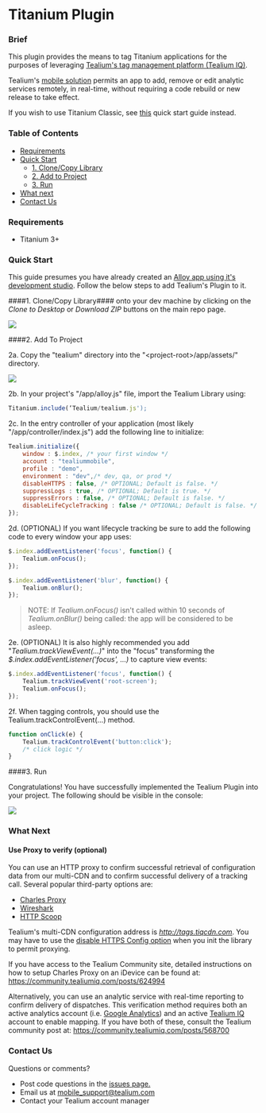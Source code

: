Titanium Plugin
===================

### Brief ###

This plugin provides the means to tag Titanium applications for the purposes of leveraging [Tealium's tag management platform (Tealium IQ)](http://tealium.com/products/enterprise-tag-management/). 

Tealium's [mobile solution](http://tealium.com/products/enterprise-tag-management/mobile/) permits an app to add, remove or edit analytic services remotely, in real-time, without requiring a code rebuild or new release to take effect.

If you wish to use Titanium Classic, see [this](../../../wiki/Titanium-Classic-Quick-Start) quick start guide instead.

### Table of Contents ###

- [Requirements](#requirements)
- [Quick Start](#quick-start)
    - [1. Clone/Copy Library](#1-clonecopy-library)
    - [2. Add to Project](#2-add-to-project)
    - [3. Run](#3-run)
- [What next](#what-next)
- [Contact Us](#contact-us)

### Requirements ###

* Titanium 3+

### Quick Start ###

This guide presumes you have already created an [Alloy app using it's development studio](http://docs.appcelerator.com/titanium/3.0/#!/guide/Quick_Start). Follow the below steps to add Tealium's Plugin to it.  


####1. Clone/Copy Library####
onto your dev machine by clicking on the *Clone to Desktop* or *Download ZIP* buttons on the main repo page.

![](https://github.com/Tealium/titanium-plugin/wiki/images/generic_githubclone.png)

####2. Add To Project 

2a. Copy the "tealium" directory into the "&lt;project-root&gt;/app/assets/" directory.

![](https://github.com/Tealium/titanium-plugin/wiki/images/copy-alloy.png)

2b. In your project's "/app/alloy.js" file, import the Tealium Library using:

```javascript
Titanium.include(‘Tealium/tealium.js'); 
```

2c. In the entry controller of your application (most likely "/app/controller/index.js") add the following line to initialize:

```javascript
Tealium.initialize({
    window : $.index, /* your first window */
    account : "tealiummobile",
    profile : "demo",
    environment : "dev",/* dev, qa, or prod */
    disableHTTPS : false, /* OPTIONAL; Default is false. */
    suppressLogs : true, /* OPTIONAL; Default is true. */
    suppressErrors : false, /* OPTIONAL; Default is false. */
    disableLifeCycleTracking : false /* OPTIONAL; Default is false. */
}); 
```

2d. (OPTIONAL) If you want lifecycle tracking be sure to add the following code to every window your app uses:

```javascript
$.index.addEventListener('focus', function() {
    Tealium.onFocus();
});

$.index.addEventListener('blur', function() {
    Tealium.onBlur();
});
``` 

> NOTE: If *Tealium.onFocus()* isn't called within 10 seconds of *Tealium.onBlur()* being called: the app will be considered to be asleep.

2e. (OPTIONAL) It is also highly recommended you add "*Tealium.trackViewEvent(...)*" into the "focus" transforming the *$.index.addEventListener('focus', ...)* to capture view events:

```javascript
$.index.addEventListener('focus', function() {
    Tealium.trackViewEvent('root-screen');
    Tealium.onFocus();
}); 
```

2f. When tagging controls, you should use the Tealium.trackControlEvent(...) method.

```javascript
function onClick(e) {
	Tealium.trackControlEvent('button:click');
	/* click logic */
}
```

####3. Run

Congratulations! You have successfully implemented the Tealium Plugin into your project. The following should be visible in the console: 

![](https://github.com/Tealium/titanium-plugin/wiki/images/logs.png)

### What Next ###

#### Use Proxy to verify (optional)

You can use an HTTP proxy to confirm successful retrieval of configuration data from our multi-CDN and to confirm successful delivery of a tracking call. Several popular third-party options are:

- [Charles Proxy](http://www.charlesproxy.com)
- [Wireshark](http://www.wireshark.org)
- [HTTP Scoop](http://www.tuffcode.com)

Tealium's multi-CDN configuration address is *http://tags.tiqcdn.com*.  You may have to use the [disable HTTPS Config option](../../../wiki/Tealium-API#initializeconfig--object) when you init the library to permit proxying.

If you have access to the Tealium Community site, detailed instructions on how to setup Charles Proxy on an iDevice can be found at: https://community.tealiumiq.com/posts/624994

Alternatively, you can use an analytic service with real-time reporting to confirm delivery of dispatches.  This verification method requires both an active analytics account (i.e. [Google Analytics](http://www.google.com/analytics/)) and an active [Tealium IQ](http://tealium.com) account to enable mapping.  If you have both of these, consult the Tealium community post at: https://community.tealiumiq.com/posts/568700


### Contact Us ###
Questions or comments?

- Post code questions in the [issues page.](../../../issues)
- Email us at [mobile_support@tealium.com](mailto:mobile_support@tealium.com)
- Contact your Tealium account manager
